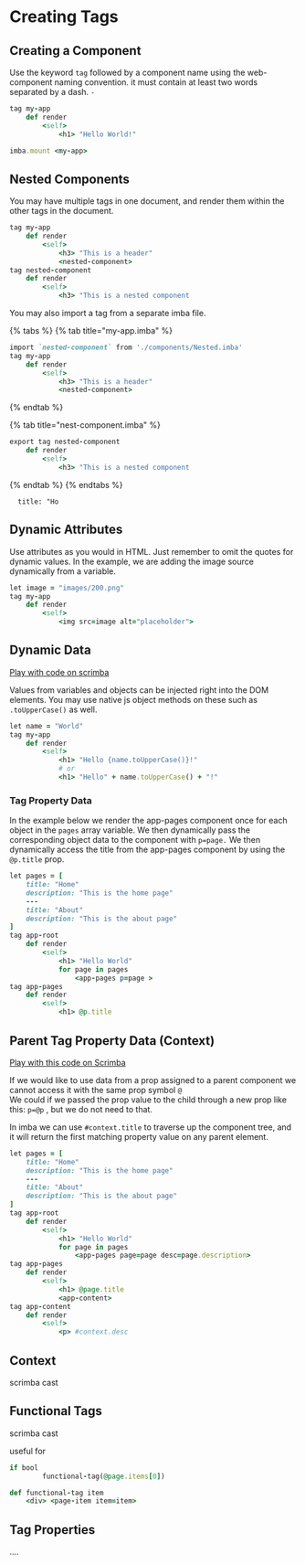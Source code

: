 # Creating Tags

## Creating a Component

Use the keyword `tag` followed by a component name using the web-component naming convention. it must contain at least two words separated by a dash. `-`

```ruby
tag my-app
    def render
        <self>
            <h1> "Hello World!"

imba.mount <my-app>
```

## Nested Components

You may have multiple tags in one document, and render them within the other tags in the document.

```ruby
tag my-app
    def render
        <self>
            <h3> "This is a header"
            <nested-component>
tag nested-component
    def render
        <self>
            <h3> "This is a nested component
```

You may also import a tag from a separate imba file.

{% tabs %}
{% tab title="my-app.imba" %}
```ruby
import `nested-component` from './components/Nested.imba'
tag my-app
    def render
        <self>
            <h3> "This is a header"
            <nested-component>
```
{% endtab %}

{% tab title="nest-component.imba" %}
```ruby
export tag nested-component
    def render
        <self>
            <h3> "This is a nested component
```
{% endtab %}
{% endtabs %}

```text
  title: "Ho
```

## Dynamic Attributes

Use attributes as you would in HTML. Just remember to omit the quotes for dynamic values. In the example, we are adding the image source dynamically from a variable.

```ruby
let image = "images/200.png"
tag my-app
    def render
        <self>
            <img src=image alt="placeholder">
```

## Dynamic Data

[Play with code on scrimba](https://scrimba.com/c/cRqydLsD)

Values from variables and objects can be injected right into the DOM elements. You may use native js object methods on these such as `.toUpperCase()` as well.

```ruby
let name = "World"
tag my-app
    def render
        <self>
            <h1> "Hello {name.toUpperCase()}!"
            # or
            <h1> "Hello" + name.toUpperCase() + "!"
```

### Tag Property Data

In the example below we render the app-pages component once for each object in the `pages` array variable. We then dynamically pass the corresponding object data to the component with `p=page.` We then dynamically access the title from the app-pages component by using the `@p.title` prop.

```ruby
let pages = [
    title: "Home"
    description: "This is the home page"
    ---
    title: "About"
    description: "This is the about page"
]
tag app-root
    def render
        <self>
            <h1> "Hello World"
            for page in pages
                <app-pages p=page >
tag app-pages
    def render
        <self>
            <h1> @p.title
```

## Parent Tag Property Data \(Context\)

[Play with this code on Scrimba](https://scrimba.com/c/cRqydLsD)

If we would like to use data from a prop assigned to a parent component we cannot access it with the same prop symbol `@`  
We could if we passed the prop value to the child through a new prop like this: `p=@p` , but we do not need to that.

In imba we can use `#context.title` to traverse up the component tree, and it will return the first matching property value on any parent element.

```ruby
let pages = [
    title: "Home"
    description: "This is the home page"
    ---
    title: "About"
    description: "This is the about page"
]
tag app-root
    def render
        <self>
            <h1> "Hello World"
            for page in pages
                <app-pages page=page desc=page.description>
tag app-pages
    def render
        <self>
            <h1> @page.title
            <app-content>
tag app-content
    def render
        <self>
            <p> #context.desc
```

## Context

scrimba cast

## Functional Tags

scrimba cast

useful for

```ruby
if bool
        functional-tag(@page.items[0])

def functional-tag item
    <div> <page-item item=item>
```

## Tag Properties

....

